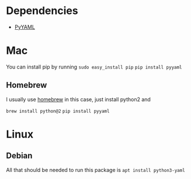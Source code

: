 # Dependencies

* [PyYAML](https://pyyaml.org/wiki/PyYAMLDocumentation)

# Mac

You can install pip by running
`sudo easy_install pip`
`pip install pyyaml`

## Homebrew
I usually use [homebrew](https://brew.sh/) in this case, just install python2 and

`brew install python@2`
`pip install pyyaml`

# Linux

## Debian
All that should be needed to run this package is
`apt install python3-yaml`
